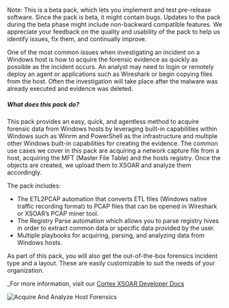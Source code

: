 Note: This is a beta pack, which lets you implement and test pre-release software. Since the pack is beta, it might contain bugs. Updates to the pack during the beta phase might include non-backward compatible features. We appreciate your feedback on the quality and usability of the pack to help us identify issues, fix them, and continually improve.

One of the most common issues when investigating an incident on a Windows host is how to acquire the forensic evidence as quickly as possible as the incident occurs. An analyst may need to login or remotely deploy an agent or applications such as Wireshark or begin copying files from the host. Often the investigation will take place after the malware was already executed and evidence was deleted.

##### What does this pack do?
This pack provides an easy, quick, and agentless method to acquire forensic data from Windows hosts by leveraging built-in capabilities within Windows such as Winrm and PowerShell as the infrastructure and multiple other Windows built-in capabilities for creating the evidence.
The common use cases we cover in this pack are acquiring a network capture file from a host, acquiring the MFT (Master File Table) and the hosts registry. Once the objects are created, we upload them to XSOAR and analyze them accordingly.

The pack includes: 
- The ETL2PCAP automation that converts ETL files (Windows native traffic recording format) to PCAP files that can be opened in Wireshark or XSOAR’s PCAP miner tool.
- The Registry Parse automation which allows you to parse registry hives in order to extract common data or specific data provided by the user.
- Multiple playbooks for acquiring, parsing, and analyzing data from Windows hosts.

As part of this pack, you will also get the out-of-the-box forensics incident type and a layout. These are easily customizable to suit the needs of your organization.

_For more information, visit our  [Cortex XSOAR Developer Docs](https://xsoar.pan.dev/docs/reference/playbooks/ps-remote--acquire--host--forensics)

![Acquire And Analyze Host Forensics](https://raw.githubusercontent.com/demisto/content/e65ec925252a4c1ca8be4e8b27fd04dcb86fcdda/Packs/WindowsForensicsPack/doc_files/PS-Remote__Acquire_Host_Forensics.png)
